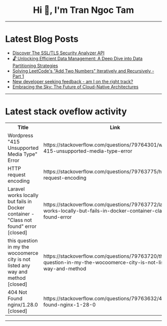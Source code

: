 <h1 align="center">Hi 👋, I'm Tran Ngoc Tam</h1>

---

# Latest Blog Posts 
<!-- BLOG-POST-LIST:START -->
- [Discover The SSL/TLS Security Analyzer API](https://dev.to/dakidarts/discover-the-ssltls-security-analyzer-api-58jc)
- [🔓 Unlocking Efficient Data Management: A Deep Dive into Data Partitioning Strategies](https://dev.to/sabaristacksurge/unlocking-efficient-data-management-a-deep-dive-into-data-partitioning-strategies-2d21)
- [Solving LeetCode&#39;s &quot;Add Two Numbers&quot; Iteratively and Recursively - Part 1](https://dev.to/h_mjabedomurrifat_2b/solving-leetcodes-add-two-numbers-iteratively-and-recursively-part-1-41j5)
- [New developer seeking feedback - am I on the right track?](https://dev.to/justkelu/new-developer-seeking-feedback-am-i-on-the-right-track-2mm7)
- [Embracing the Sky: The Future of Cloud-Native Architectures](https://dev.to/sabaristacksurge/embracing-the-sky-the-future-of-cloud-native-architectures-488o)
<!-- BLOG-POST-LIST:END -->

---

# Latest stack oveflow activity
<table>
  <tr><th>Title</th><th>Link</th></tr>
  <!-- STACKOVERFLOW:START --><tr><td>Wordpress &quot;415 Unsupported Media Type&quot; Error</td><td>https://stackoverflow.com/questions/79764301/wordpress-415-unsupported-media-type-error</td></tr><tr><td>HTTP request encoding</td><td>https://stackoverflow.com/questions/79763775/http-request-encoding</td></tr><tr><td>Laravel works locally but fails in Docker container - &quot;Class not found&quot; error [closed]</td><td>https://stackoverflow.com/questions/79763772/laravel-works-locally-but-fails-in-docker-container-class-not-found-error</td></tr><tr><td>this question in my the wocoomerce city is not listed any way and method [closed]</td><td>https://stackoverflow.com/questions/79763720/this-question-in-my-the-wocoomerce-city-is-not-listed-any-way-and-method</td></tr><tr><td>404 Not Found nginx/1.28.0 [closed]</td><td>https://stackoverflow.com/questions/79763632/404-not-found-nginx-1-28-0</td></tr><!-- STACKOVERFLOW:END -->
</table>

---


